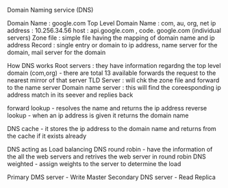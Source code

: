 Domain Naming service (DNS)

Domain Name : google.com
Top Level Domain Name : com, au, org, net
ip address : 10.256.34.56
host : api.google.com , code. google.com (individual servers)
Zone file : simple file having the mapping of domain name and ip address
Record : single entry  or domain to ip address, name server for the domain, mail server for the domain

How DNS works
Root servers : they have information regardng the top level domain (com,org) - there are total 13 available
forwards the request to the nearest mirror of that server
TLD Server : will chk the zone file and forward to the name server
Domain name server : this will find the coreesponding ip address match in its seever and replies back

forward lookup - resolves the name and returns the ip address
reverse lookup - when an ip address is given it returns the domain name

DNS cache - it stores the ip address to the domain name and returns from the cache if it exists already

DNS acting as Load balancing
DNS round robin - have the information of the all the web servers and retrives the web server in round robin
DNS weighted - assign weights to the server to determine the load

Primary DMS server - Write Master
Secondary DNS server - Read Replica
